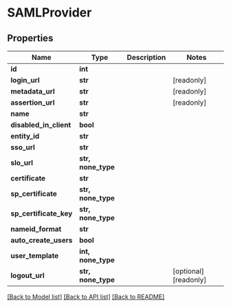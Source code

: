 # SAMLProvider


## Properties

Name | Type | Description | Notes
------------ | ------------- | ------------- | -------------
**id** | **int** |  | 
**login_url** | **str** |  | [readonly] 
**metadata_url** | **str** |  | [readonly] 
**assertion_url** | **str** |  | [readonly] 
**name** | **str** |  | 
**disabled_in_client** | **bool** |  | 
**entity_id** | **str** |  | 
**sso_url** | **str** |  | 
**slo_url** | **str, none_type** |  | 
**certificate** | **str** |  | 
**sp_certificate** | **str, none_type** |  | 
**sp_certificate_key** | **str, none_type** |  | 
**nameid_format** | **str** |  | 
**auto_create_users** | **bool** |  | 
**user_template** | **int, none_type** |  | 
**logout_url** | **str, none_type** |  | [optional] [readonly] 

[[Back to Model list]](../#documentation-for-models) [[Back to API list]](../#documentation-for-api-endpoints) [[Back to README]](../)


